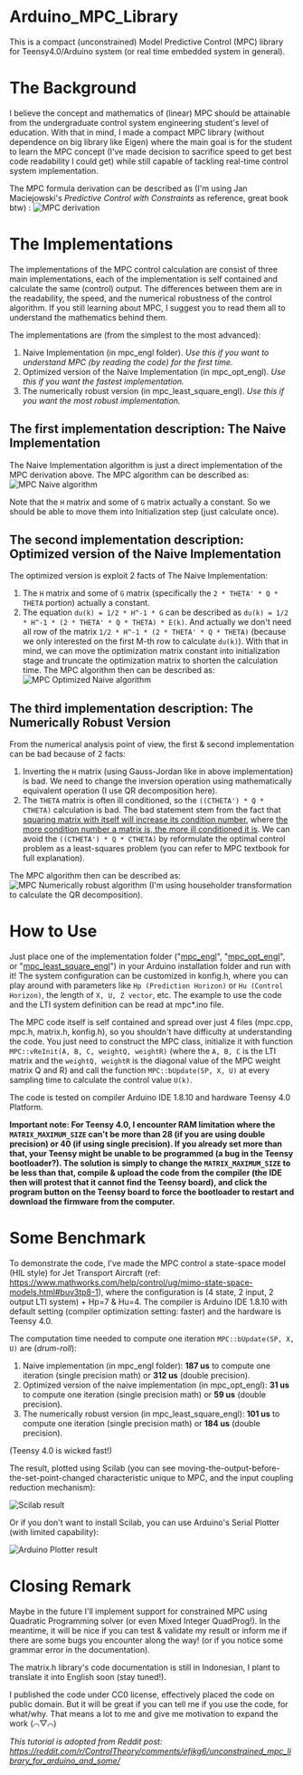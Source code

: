 # Arduino_MPC_Library
This is a compact (unconstrained) Model Predictive Control (MPC) library for Teensy4.0/Arduino system (or real time embedded system in general).

# The Background
I believe the concept and mathematics of (linear) MPC should be attainable from the undergraduate control system engineering student's level of education. With that in mind, I made a compact MPC library (without dependence on big library like Eigen) where the main goal is for the student to learn the MPC concept (I've made decision to sacrifice speed to get best code readability I could get) while still capable of tackling real-time control system implementation.

The MPC formula derivation can be described as (I'm using Jan Maciejowski's *Predictive Control with Constraints* as reference, great book btw) :
![MPC derivation](Penurunan.png "Penurunan.png")

# The Implementations
The implementations of the MPC control calculation are consist of three main implementations, each of the implementation is self contained and calculate the same (control) output. The differences between them are in the readability, the speed, and the numerical robustness of the control algorithm. If you still learning about MPC, I suggest you to read them all to understand the mathematics behind them.

The implementations are (from the simplest to the most advanced):
1. Naive Implementation (in mpc_engl folder). *Use this if you want to understand MPC (by reading the code) for the first time.*
2. Optimized version of the Naive Implementation (in mpc_opt_engl). *Use this if you want the fastest implementation.*
3. The numerically robust version (in mpc_least_square_engl). *Use this if you want the most robust implementation.*

## The first implementation description: The Naive Implementation
The Naive Implementation algorithm is just a direct implementation of the MPC derivation above. The MPC algorithm can be described as:
![MPC Naive algorithm](Kalkulasi.png "Kalkulasi.png")

Note that the `H` matrix and some of `G` matrix actually a constant. So we should be able to move them into Initialization step (just calculate once).

## The second implementation description: Optimized version of the Naive Implementation
The optimized version is exploit 2 facts of The Naive Implementation:
1. The `H` matrix and some of `G` matrix (specifically the `2 * THETA' * Q * THETA` portion) actually a constant.
2. The equation `du(k) = 1/2 * H^-1 * G` can be described as `du(k) = 1/2 * H^-1 * (2 * THETA' * Q * THETA) * E(k)`. And actually we don't need all row of the matrix `1/2 * H^-1 * (2 * THETA' * Q * THETA)` (because we only interested on the first M-th row to calculate `du(k)`).
With that in mind, we can move the optimization matrix constant into initialization stage and truncate the optimization matrix to shorten the calculation time. The MPC algorithm then can be described as:
![MPC Optimized Naive algorithm](Kalkulasi_optimized.png "Kalkulasi_optimized.png")

## The third implementation description: The Numerically Robust Version
From the numerical analysis point of view, the first & second implementation can be bad because of 2 facts:
1. Inverting the `H` matrix (using Gauss-Jordan like in above implementation) is bad.
We need to change the inversion operation using mathematically equivalent operation (I use QR decomposition here).
2. The `THETA` matrix is often ill conditioned, so the `((CTHETA') * Q * CTHETA)` calculation is bad.
The bad statement stem from the fact that [squaring matrix with itself will increase its condition number](https://math.stackexchange.com/questions/1351616/condition-number-of-ata), where [the more condition number a matrix is, the more ill conditioned it is](https://en.wikipedia.org/wiki/Condition_number). We can avoid the `((CTHETA') * Q * CTHETA)` by reformulate the optimal control problem as a least-squares problem (you can refer to MPC textbook for full explanation).

The MPC algorithm then can be described as:
![MPC Numerically robust algorithm](Kalkulasi_as_least_squares.png "Kalkulasi_as_least_squares.png")
(I'm using householder transformation to calculate the QR decomposition).



# How to Use

Just place one of the implementation folder ("[mpc\_engl](mpc_engl)", "[mpc_opt_engl](mpc_opt_engl)", or "[mpc_least_square_engl](mpc_least_square_engl)") in your Arduino installation folder and run with it! The system configuration can be customized in konfig.h, where you can play around with parameters like `Hp (Prediction Horizon)` or `Hu (Control Horizon)`, the length of `X, U, Z vector`, etc. The example to use the code and the LTI system definition can be read at mpc*.ino file.

The MPC code itself is self contained and spread over just 4 files (mpc.cpp, mpc.h, matrix.h, konfig.h), so you shouldn't have difficulty at understanding the code. You just need to construct the MPC class, initialize it with function `MPC::vReInit(A, B, C, weightQ, weightR)` (where the `A, B, C` is the LTI matrix and the `weightQ, weightR` is the diagonal value of the MPC weight matrix Q and R) and call the function `MPC::bUpdate(SP, X, U)` at every sampling time to calculate the control value `U(k)`.

The code is tested on compiler Arduino IDE 1.8.10 and hardware Teensy 4.0 Platform.

**Important note: For Teensy 4.0, I encounter RAM limitation where the `MATRIX_MAXIMUM_SIZE` can't be more than 28 (if you are using double precision) or 40 (if using single precision). If you already set more than that, your Teensy might be unable to be programmed (a bug in the Teensy bootloader?). The solution is simply to change the `MATRIX_MAXIMUM_SIZE` to be less than that, compile & upload the code from the compiler (the IDE then will protest that it cannot find the Teensy board), and click the program button on the Teensy board to force the bootloader to restart and download the firmware from the computer.**



# Some Benchmark

To demonstrate the code, I've made the MPC control a state-space model (HIL style) for Jet Transport Aircraft (ref: https://www.mathworks.com/help/control/ug/mimo-state-space-models.html#buv3tp8-1), where the configuration is (4 state, 2 input, 2 output LTI system) + Hp=7 & Hu=4. The compiler is Arduino IDE 1.8.10 with default setting (compiler optimization setting: faster) and the hardware is Teensy 4.0.

The computation time needed to compute one iteration `MPC::bUpdate(SP, X, U)` are (*drum-roll*):
1. Naive implementation (in mpc_engl folder): **187 us** to compute one iteration (single precision math) or **312 us** (double precision).
2. Optimized version of the naive implementation (in mpc_opt_engl): **31 us** to compute one iteration (single precision math) or **59 us** (double precision).
3. The numerically robust version (in mpc_least_square_engl): **101 us** to compute one iteration (single precision math) or **184 us** (double precision).

(Teensy 4.0 is wicked fast!)


The result, plotted using Scilab (you can see moving-the-output-before-the-set-point-changed characteristic unique to MPC, and the input coupling reduction mechanism):

![Scilab result](Result.png "Result.png")

Or if you don't want to install Scilab, you can use Arduino's Serial Plotter (with limited capability):

![Arduino Plotter result](Result_Serial_Plotter_Arduino_LR.png "Result_Serial_Plotter_Arduino_LR.png")


# Closing Remark

Maybe in the future I'll implement support for constrained MPC using Quadratic Programming solver (or even Mixed Integer QuadProg!). In the meantime, it will be nice if you can test & validate my result or inform me if there are some bugs you encounter along the way! (or if you notice some grammar error in the documentation).

The matrix.h library's code documentation is still in Indonesian, I plant to translate it into English soon (stay tuned!).

I published the code under CC0 license, effectively placed the code on public domain. But it will be great if you can tell me if you use the code, for what/why. That means a lot to me and give me motivation to expand the work (⌒▽⌒)

*This tutorial is adopted from Reddit post: https://reddit.com/r/ControlTheory/comments/efikg6/unconstrained_mpc_library_for_arduino_and_some/*

